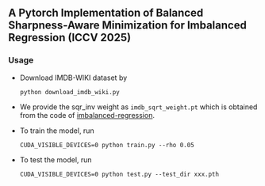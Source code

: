 ## A Pytorch Implementation of Balanced Sharpness-Aware Minimization for Imbalanced Regression (ICCV 2025)

### Usage
- Download IMDB-WIKI dataset by 
    ```
    python download_imdb_wiki.py
    ```

- We provide the sqr_inv weight as `imdb_sqrt_weight.pt` which is obtained from the code of [imbalanced-regression](https://github.com/YyzHarry/imbalanced-regression/blob/a6fdc45d45c04e6f5c40f43925bc66e580911084/imdb-wiki-dir/datasets.py#L64).

- To train the model, run 
    ```
    CUDA_VISIBLE_DEVICES=0 python train.py --rho 0.05
    ```

- To test the model, run 
    ```
    CUDA_VISIBLE_DEVICES=0 python test.py --test_dir xxx.pth
    ```
